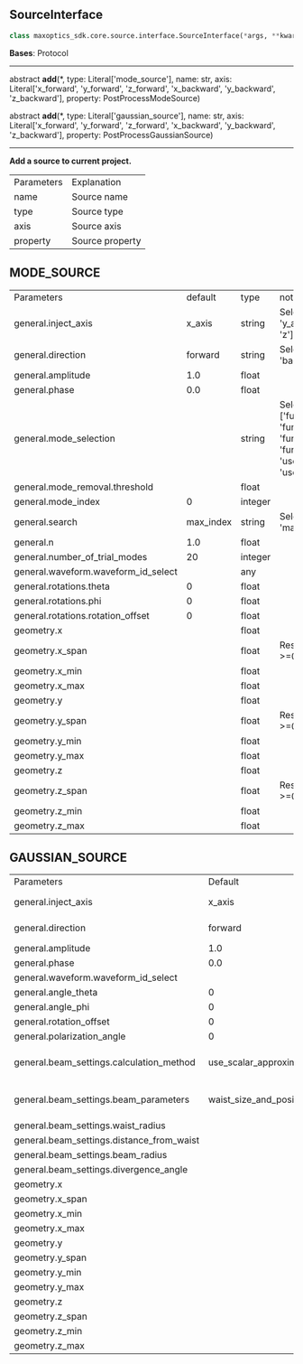 
## SourceInterface

```py
class maxoptics_sdk.core.source.interface.SourceInterface(*args, **kwargs)
```

__Bases__: Protocol

---
abstract __add__(*, type: Literal['mode_source'], name: str, axis: Literal['x_forward', 'y_forward', 'z_forward', 'x_backward', 'y_backward', 'z_backward'], property: PostProcessModeSource)

abstract __add__(*, type: Literal['gaussian_source'], name: str, axis: Literal['x_forward', 'y_forward', 'z_forward', 'x_backward', 'y_backward', 'z_backward'], property: PostProcessGaussianSource)

---

__Add a source to current project.__

<!-- Here's the representation of the given parameters as a Markdown table: -->

<table class="custom-table">
  <tr>
    <td class="typeface">Parameters</td>
    <td class="typeface">Explanation</td>
  </tr>
  <tr>
    <td>name</td>
    <td>Source name</td>
  </tr>
  <tr>
    <td>type</td>
    <td>Source type</td>
  </tr>
  <tr>
    <td>axis</td>
    <td>Source axis</td>
  </tr>
  <tr>
    <td>property</td>
    <td>Source property</td>
  </tr>
</table>



## MODE_SOURCE

<table class="custom-table">
  <tr>
    <td class="typeface">Parameters</td>
    <td class="typeface">default</td>
    <td class="typeface">type</td>
    <td class="typeface">notes</td>
  </tr>
  <tr>
    <td>general.inject_axis</td>
    <td>x_axis</td>
    <td>string</td>
    <td>Selections are ['x_axis', 'y_axis', 'z_axis', 'x', 'y', 'z'].</td>
  </tr>
  <tr>
    <td>general.direction</td>
    <td>forward</td>
    <td>string</td>
    <td>Selections are ['forward', 'backward'].</td>
  </tr>
  <tr>
    <td>general.amplitude</td>
    <td>1.0</td>
    <td>float</td>
    <td></td>
  </tr>
  <tr>
    <td>general.phase</td>
    <td>0.0</td>
    <td>float</td>
    <td></td>
  </tr>
  <tr>
    <td>general.mode_selection</td>
    <td></td>
    <td>string</td>
    <td>Selections are ['fundamental', 'fundamental_TE', 'fundamental_TM', 'fundamental_TE_and_TM', 'user_select', 'user_import'].</td>
  </tr>
  <tr>
    <td>general.mode_removal.threshold</td>
    <td></td>
    <td>float</td>
    <td></td>
  </tr>
  <tr>
    <td>general.mode_index</td>
    <td>0</td>
    <td>integer</td>
    <td></td>
  </tr>
  <tr>
    <td>general.search</td>
    <td>max_index</td>
    <td>string</td>
    <td>Selections are ['near_n', 'max_index'].</td>
  </tr>
  <tr>
    <td>general.n</td>
    <td>1.0</td>
    <td>float</td>
    <td></td>
  </tr>
  <tr>
    <td>general.number_of_trial_modes</td>
    <td>20</td>
    <td>integer</td>
    <td></td>
  </tr>
  <tr>
    <td>general.waveform.waveform_id_select</td>
    <td></td>
    <td>any</td>
    <td></td>
  </tr>
  <tr>
    <td>general.rotations.theta</td>
    <td>0</td>
    <td>float</td>
    <td></td>
  </tr>
  <tr>
    <td>general.rotations.phi</td>
    <td>0</td>
    <td>float</td>
    <td></td>
  </tr>
  <tr>
    <td>general.rotations.rotation_offset</td>
    <td>0</td>
    <td>float</td>
    <td></td>
  </tr>
  <tr>
    <td>geometry.x</td>
    <td></td>
    <td>float</td>
    <td></td>
  </tr>
  <tr>
    <td>geometry.x_span</td>
    <td></td>
    <td>float</td>
    <td>Restrained by condition: >=0.</td>
  </tr>
  <tr>
    <td>geometry.x_min</td>
    <td></td>
    <td>float</td>
    <td></td>
  </tr>
  <tr>
    <td>geometry.x_max</td>
    <td></td>
    <td>float</td>
    <td></td>
  </tr>
  <tr>
    <td>geometry.y</td>
    <td></td>
    <td>float</td>
    <td></td>
  </tr>
  <tr>
    <td>geometry.y_span</td>
    <td></td>
    <td>float</td>
    <td>Restrained by condition: >=0.</td>
  </tr>
  <tr>
    <td>geometry.y_min</td>
    <td></td>
    <td>float</td>
    <td></td>
  </tr>
  <tr>
    <td>geometry.y_max</td>
    <td></td>
    <td>float</td>
    <td></td>
  </tr>
  <tr>
    <td>geometry.z</td>
    <td></td>
    <td>float</td>
    <td></td>
  </tr>
  <tr>
    <td>geometry.z_span</td>
    <td></td>
    <td>float</td>
    <td>Restrained by condition: >=0.</td>
  </tr>
  <tr>
    <td>geometry.z_min</td>
    <td></td>
    <td>float</td>
    <td></td>
  </tr>
  <tr>
    <td>geometry.z_max</td>
    <td></td>
    <td>float</td>
    <td></td>
  </tr>
</table>



## GAUSSIAN_SOURCE

<table class="custom-table">
  <tr>
    <td class="typeface">Parameters</td>
    <td class="typeface">Default</td>
    <td class="typeface">Type</td>
    <td class="typeface">Notes</td>
  </tr>
  <tr>
    <td>general.inject_axis</td>
    <td>x_axis</td>
    <td>string</td>
    <td>Selections are ['x_axis', 'y_axis', 'z_axis', 'x', 'y', 'z'].</td>
  </tr>
  <tr>
    <td>general.direction</td>
    <td>forward</td>
    <td>string</td>
    <td>Selections are ['forward', 'backward'].</td>
  </tr>
  <tr>
    <td>general.amplitude</td>
    <td>1.0</td>
    <td>float</td>
    <td></td>
  </tr>
  <tr>
    <td>general.phase</td>
    <td>0.0</td>
    <td>float</td>
    <td></td>
  </tr>
  <tr>
    <td>general.waveform.waveform_id_select</td>
    <td></td>
    <td>waveform</td>
    <td></td>
  </tr>
  <tr>
    <td>general.angle_theta</td>
    <td>0</td>
    <td>float</td>
    <td></td>
  </tr>
  <tr>
    <td>general.angle_phi</td>
    <td>0</td>
    <td>float</td>
    <td></td>
  </tr>
  <tr>
    <td>general.rotation_offset</td>
    <td>0</td>
    <td>float</td>
    <td></td>
  </tr>
  <tr>
    <td>general.polarization_angle</td>
    <td>0</td>
    <td>float</td>
    <td></td>
  </tr>
  <tr>
    <td>general.beam_settings.calculation_method</td>
    <td>use_scalar_approximation</td>
    <td>string</td>
    <td>Selections are ['use_scalar_approximation', 'use_vector_approximation'].</td>
  </tr>
  <tr>
    <td>general.beam_settings.beam_parameters</td>
    <td>waist_size_and_position</td>
    <td>string</td>
    <td>Selections are ['waist_size_and_position', 'beam_size_and_divergence'].</td>
  </tr>
  <tr>
    <td>general.beam_settings.waist_radius</td>
    <td></td>
    <td>float</td>
    <td></td>
  </tr>
  <tr>
    <td>general.beam_settings.distance_from_waist</td>
    <td></td>
    <td>float</td>
    <td></td>
  </tr>
  <tr>
    <td>general.beam_settings.beam_radius</td>
    <td></td>
    <td>float</td>
    <td></td>
  </tr>
  <tr>
    <td>general.beam_settings.divergence_angle</td>
    <td></td>
    <td>float</td>
    <td></td>
  </tr>
  <tr>
    <td>geometry.x</td>
    <td></td>
    <td>float</td>
    <td></td>
  </tr>
  <tr>
    <td>geometry.x_span</td>
    <td></td>
    <td>float</td>
    <td>Restrained by condition: >=0.</td>
  </tr>
  <tr>
    <td>geometry.x_min</td>
    <td></td>
    <td>float</td>
    <td></td>
  </tr>
  <tr>
    <td>geometry.x_max</td>
    <td></td>
    <td>float</td>
    <td></td>
  </tr>
  <tr>
    <td>geometry.y</td>
    <td></td>
    <td>float</td>
    <td></td>
  </tr>
  <tr>
    <td>geometry.y_span</td>
    <td></td>
    <td>float</td>
    <td>Restrained by condition: >=0.</td>
  </tr>
  <tr>
    <td>geometry.y_min</td>
    <td></td>
    <td>float</td>
    <td></td>
  </tr>
  <tr>
    <td>geometry.y_max</td>
    <td></td>
    <td>float</td>
    <td></td>
  </tr>
  <tr>
    <td>geometry.z</td>
    <td></td>
    <td>float</td>
    <td></td>
  </tr>
  <tr>
    <td>geometry.z_span</td>
    <td></td>
    <td>float</td>
    <td>Restrained by condition: >=0.</td>
  </tr>
  <tr>
    <td>geometry.z_min</td>
    <td></td>
    <td>float</td>
    <td></td>
  </tr>
  <tr>
    <td>geometry.z_max</td>
    <td></td>
    <td>float</td>
    <td></td>
  </tr>
</table>



